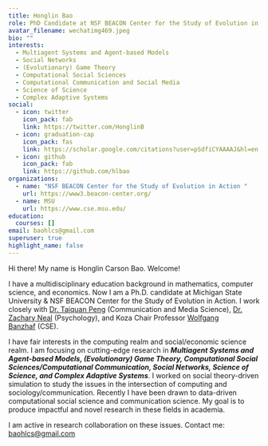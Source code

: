 ```yaml
---
title: Honglin Bao
role: PhD Candidate at NSF BEACON Center for the Study of Evolution in Action and MSU
avatar_filename: wechatimg469.jpeg
bio: ""
interests:
  - Multiagent Systems and Agent-based Models
  - Social Networks
  - (Evolutionary) Game Theory
  - Computational Social Sciences
  - Computational Communication and Social Media
  - Science of Science
  - Complex Adaptive Systems
social:
  - icon: twitter
    icon_pack: fab
    link: https://twitter.com/HonglinB
  - icon: graduation-cap
    icon_pack: fas
    link: https://scholar.google.com/citations?user=pSdfiCYAAAAJ&hl=en
  - icon: github
    icon_pack: fab
    link: https://github.com/hlbao
organizations:
  - name: "NSF BEACON Center for the Study of Evolution in Action "
    url: https://www3.beacon-center.org/
  - name: MSU
    url: https://www.cse.msu.edu/
education:
  courses: []
email: baohlcs@gmail.com
superuser: true
highlight_name: false
---
```

Hi there! My name is Honglin Carson Bao. Welcome!

I have a multidisciplinary education background in mathematics, computer science, and economics. Now I am a Ph.D. candidate at Michigan State University & NSF BEACON Center for the Study of Evolution in Action. I work closely with [Dr. Taiquan Peng](https://comartsci.msu.edu/our-people/taiquan-winson-peng) (Communication and Media Science), [Dr. Zachary Neal](https://www.zacharyneal.com/) (Psychology), and Koza Chair Professor [Wolfgang Banzhaf](http://www.cse.msu.edu/~banzhafw/) (CSE).

I have fair interests in the computing realm and social/economic science realm. I am focusing on cutting-edge research in ***Multiagent Systems and Agent-based Models, (Evolutionary) Game Theory, Computational Social Sciences/Computational Communication, Social Networks, Science of Science, and Complex Adaptive Systems***. I worked on social theory-driven simulation to study the issues in the intersection of computing and sociology/communication. Recently I have been drawn to data-driven computational social science and communication science. My goal is to produce impactful and novel research in these fields in academia.

I am active in research collaboration on these issues. Contact me: baohlcs@gmail.com